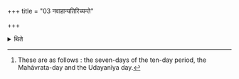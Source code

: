 +++
title = "03 नवाहान्यतिरिच्यन्ते"

+++

<details><summary>थिते</summary>

3. There remain nine days[^1].  

[^1]: These are as follows : the seven-days of the ten-day period, the Mahāvrata-day and the Udayanīya day.  
</details>
